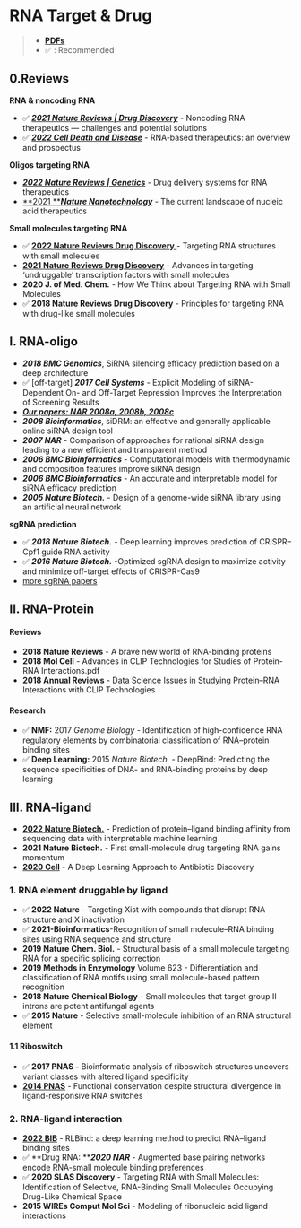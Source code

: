 # RNA Target & Drug

> * [**PDFs**](../)
> * ✅ : Recommended

## 0.Reviews

**RNA & noncoding RNA**

* ✅ [_**2021 Nature Reviews | Drug Discovery**_](https://www.nature.com/articles/s41573-021-00219-z) - Noncoding RNA therapeutics — challenges and potential solutions&#x20;
* ✅ [_**2022 Cell Death and Disease**_](https://www.nature.com/articles/s41419-022-05075-2) - RNA-based therapeutics: an overview and prospectus

**Oligos targeting RNA**

* [_**2022 Nature Reviews | Genetics**_](https://www.nature.com/articles/s41576-021-00439-4) - Drug delivery systems for RNA therapeutics
* [**2021 **_**Nature Nanotechnology**_](https://www.nature.com/articles/s41565-021-00898-0) -  The current landscape of nucleic acid therapeutics

**Small molecules targeting RNA**

* ✅ [**2022 Nature Reviews Drug Discovery** ](https://doi.org/10.1038/s41573-022-00521-4)- Targeting RNA structures with small molecules
* [**2021 Nature Reviews Drug Discovery**](https://www.nature.com/articles/s41573-021-00199-0) - Advances in targeting ‘undruggable’ transcription factors with small molecules
* **2020 J. of Med. Chem.** - How We Think about Targeting RNA with Small Molecules
* ✅ **2018 Nature Reviews Drug Discovery** - Principles for targeting RNA with drug-like small molecules



## I. RNA-oligo

* _**2018 BMC Genomics**_, SiRNA silencing efficacy prediction based on a deep architecture&#x20;
* ✅ \[off-target] _**2017 Cell Systems**_ - Explicit Modeling of siRNA-Dependent On- and Off-Target Repression Improves the Interpretation of Screening Results
* [_**Our papers: NAR 2008a, 2008b, 2008c**_](https://www.ncrnalab.org/publications/pub.html#ii-2-sirnashrna-targeting-rna)
* _**2008 Bioinformatics**_, siDRM: an effective and generally applicable online siRNA design tool
* _**2007 NAR**_ - Comparison of approaches for rational siRNA design leading to a new efficient and transparent method
* _**2006 BMC Bioinformatics**_  - Computational models with thermodynamic and composition features improve siRNA design
* _**2006 BMC Bioinformatics**_ - An accurate and interpretable model for siRNA efficacy prediction
* _**2005 Nature Biotech.**_ - Design of a genome-wide siRNA library using an artificial neural network

**sgRNA prediction**

* ✅ _**2018 Nature Biotech.**_ - Deep learning improves prediction of CRISPR–Cpf1 guide RNA activity
* ✅ _**2016 Nature Biotech.**_ -Optimized sgRNA design to maximize activity and minimize off-target effects of CRISPR-Cas9
* [more sgRNA papers](https://portals.broadinstitute.org/gppx/crispick/public/faq)&#x20;

## II. RNA-Protein

#### **Reviews**

* **2018 Nature Reviews** - A brave new world of RNA-binding proteins
* **2018 Mol Cell** - Advances in CLIP Technologies for Studies of Protein-RNA Interactions.pdf
* **2018 Annual Reviews** - Data Science Issues in Studying Protein–RNA Interactions with CLIP Technologies&#x20;

#### **Research**

* ✅ **NMF:** 2017 _Genome Biology_ - Identification of high-confidence RNA regulatory elements by combinatorial classification of RNA–protein binding sites
* ✅ **Deep Learning:** 2015 _Nature Biotech._ - DeepBind: Predicting the sequence specificities of DNA- and RNA-binding proteins by deep learning



## III. RNA-ligand

* [**2022 Nature Biotech.**](https://doi.org/10.1038/s41587-022-01307-0) - Prediction of protein–ligand binding affinity from sequencing data with interpretable machine learning
* **2021 Nature Biotech.** - First small-molecule drug targeting RNA gains momentum
* [**2020 Cell**](https://www.sciencedirect.com/science/article/pii/S0092867420301021#!) - A Deep Learning Approach to Antibiotic Discovery

### 1. RNA element druggable by ligand

* ✅ **2022 Nature** - Targeting Xist with compounds that disrupt RNA structure and X inactivation
* ✅ **2021-Bioinformatics**-Recognition of small molecule–RNA binding sites using RNA sequence and structure
* **2019 Nature Chem. Biol.** - Structural basis of a small molecule targeting RNA for a specific splicing correction
* **2019 Methods in Enzymology** Volume 623 - Differentiation and classification of RNA motifs using small molecule-based pattern recognition
* **2018 Nature Chemical Biology** - Small molecules that target group II introns are potent antifungal agents
* ✅  **2015 Nature** - Selective small-molecule inhibition of an RNA structural element

#### 1.1 Riboswitch

* ✅  **2017 PNAS -** Bioinformatic analysis of riboswitch structures uncovers variant classes with altered ligand specificity
* [**2014 PNAS**](https://www.pnas.org/cgi/doi/10.1073/pnas.1414678111) - Functional conservation despite structural divergence in ligand-responsive RNA switches

### 2. RNA-ligand interaction

* [**2022 BIB**](https://academic.oup.com/bib/advance-article-abstract/doi/10.1093/bib/bbac486/6832814?redirectedFrom=fulltext) - RLBind: a deep learning method to predict RNA–ligand binding sites
* ✅  **Drug RNA: **_**2020 NAR**_ - Augmented base pairing networks encode RNA-small molecule binding preferences
* ✅  **2020 SLAS Discovery** - Targeting RNA with Small Molecules: Identification of Selective, RNA-Binding Small Molecules Occupying Drug-Like Chemical Space
* **2015 WIREs Comput Mol Sci** - Modeling of ribonucleic acid ligand interactions





